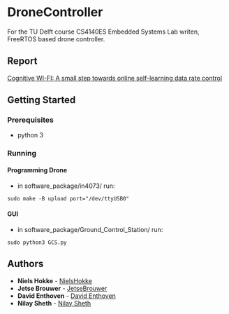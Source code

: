 # DroneController

For the TU Delft course CS4140ES Embedded Systems Lab writen, FreeRTOS based drone controller.

## Report
[Cognitive WI-FI: A small step towards online self-learning data rate control](https://github.com/NielsHokke/DynamicDatarateControler/blob/master/Cognitive%20WI-FI%20A%20small%20step%20towards%20online%20self-learning%20data%20rate%20control.pdf)

## Getting Started

### Prerequisites

* python 3

### Running

#### Programming Drone

* in software_package/in4073/ run:
```
sudo make -B upload port="/dev/ttyUSB0"
```

#### GUI

* in software_package/Ground_Control_Station/ run:
```
sudo python3 GCS.py 
```

## Authors

* **Niels Hokke** - [NielsHokke](https://github.com/NielsHokke)
* **Jetse Brouwer** - [JetseBrouwer](https://github.com/JetseBrouwer)
* **David Enthoven** - [David Enthoven](https://github.com/Davidenthoven)
* **Nilay Sheth** - [Nilay Sheth](https://github.com/nilay994)
